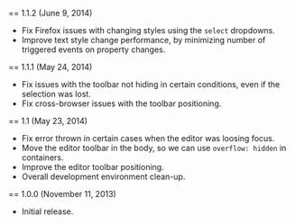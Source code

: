 == 1.1.2 (June 9, 2014)

* Fix Firefox issues with changing styles using the `select` dropdowns.
* Improve text style change performance, by minimizing number of triggered events on property changes.

== 1.1.1 (May 24, 2014)

* Fix issues with the toolbar not hiding in certain conditions, even if the selection was lost.
* Fix cross-browser issues with the toolbar positioning.

== 1.1 (May 23, 2014)

* Fix error thrown in certain cases when the editor was loosing focus.
* Move the editor toolbar in the body, so we can use `overflow: hidden` in containers.
* Improve the editor toolbar positioning.
* Overall development environment clean-up.

== 1.0.0 (November 11, 2013)

* Initial release.

